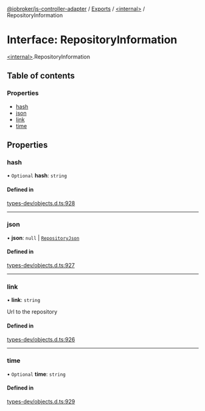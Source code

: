 [@iobroker/js-controller-adapter](../README.md) / [Exports](../modules.md) / [\<internal\>](../modules/internal_.md) / RepositoryInformation

# Interface: RepositoryInformation

[\<internal\>](../modules/internal_.md).RepositoryInformation

## Table of contents

### Properties

- [hash](internal_.RepositoryInformation.md#hash)
- [json](internal_.RepositoryInformation.md#json)
- [link](internal_.RepositoryInformation.md#link)
- [time](internal_.RepositoryInformation.md#time)

## Properties

### hash

• `Optional` **hash**: `string`

#### Defined in

[types-dev/objects.d.ts:928](https://github.com/ioBroker/ioBroker.js-controller/blob/9b71d3242/packages/types-dev/objects.d.ts#L928)

___

### json

• **json**: ``null`` \| [`RepositoryJson`](internal_.RepositoryJson.md)

#### Defined in

[types-dev/objects.d.ts:927](https://github.com/ioBroker/ioBroker.js-controller/blob/9b71d3242/packages/types-dev/objects.d.ts#L927)

___

### link

• **link**: `string`

Url to the repository

#### Defined in

[types-dev/objects.d.ts:926](https://github.com/ioBroker/ioBroker.js-controller/blob/9b71d3242/packages/types-dev/objects.d.ts#L926)

___

### time

• `Optional` **time**: `string`

#### Defined in

[types-dev/objects.d.ts:929](https://github.com/ioBroker/ioBroker.js-controller/blob/9b71d3242/packages/types-dev/objects.d.ts#L929)
